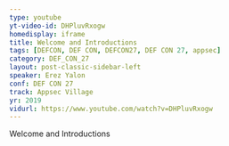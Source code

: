 ```yaml
---
type: youtube
yt-video-id: DHPluvRxogw
homedisplay: iframe
title: Welcome and Introductions
tags: [DEFCON, DEF CON, DEFCON27, DEF CON 27, appsec]
category: DEF_CON_27
layout: post-classic-sidebar-left
speaker: Erez Yalon
conf: DEF CON 27
track: Appsec Village
yr: 2019
vidurl: https://www.youtube.com/watch?v=DHPluvRxogw
---
```

Welcome and Introductions